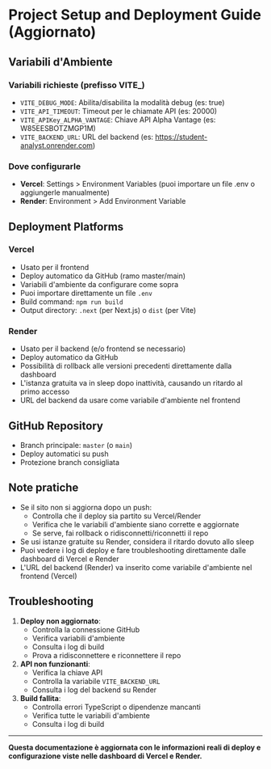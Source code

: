 # Project Setup and Deployment Guide (Aggiornato)

## Variabili d'Ambiente

### Variabili richieste (prefisso VITE\_)

- `VITE_DEBUG_MODE`: Abilita/disabilita la modalità debug (es: true)
- `VITE_API_TIMEOUT`: Timeout per le chiamate API (es: 20000)
- `VITE_APIKey_ALPHA_VANTAGE`: Chiave API Alpha Vantage (es: W85EESBOTZMGP1M)
- `VITE_BACKEND_URL`: URL del backend (es: https://student-analyst.onrender.com)

### Dove configurarle

- **Vercel**: Settings > Environment Variables (puoi importare un file .env o aggiungerle manualmente)
- **Render**: Environment > Add Environment Variable

## Deployment Platforms

### Vercel

- Usato per il frontend
- Deploy automatico da GitHub (ramo master/main)
- Variabili d'ambiente da configurare come sopra
- Puoi importare direttamente un file `.env`
- Build command: `npm run build`
- Output directory: `.next` (per Next.js) o `dist` (per Vite)

### Render

- Usato per il backend (e/o frontend se necessario)
- Deploy automatico da GitHub
- Possibilità di rollback alle versioni precedenti direttamente dalla dashboard
- L'istanza gratuita va in sleep dopo inattività, causando un ritardo al primo accesso
- URL del backend da usare come variabile d'ambiente nel frontend

## GitHub Repository

- Branch principale: `master` (o `main`)
- Deploy automatici su push
- Protezione branch consigliata

## Note pratiche

- Se il sito non si aggiorna dopo un push:
  - Controlla che il deploy sia partito su Vercel/Render
  - Verifica che le variabili d'ambiente siano corrette e aggiornate
  - Se serve, fai rollback o ridisconnetti/riconnetti il repo
- Se usi istanze gratuite su Render, considera il ritardo dovuto allo sleep
- Puoi vedere i log di deploy e fare troubleshooting direttamente dalle dashboard di Vercel e Render
- L'URL del backend (Render) va inserito come variabile d'ambiente nel frontend (Vercel)

## Troubleshooting

1. **Deploy non aggiornato**:
   - Controlla la connessione GitHub
   - Verifica variabili d'ambiente
   - Consulta i log di build
   - Prova a ridisconnettere e riconnettere il repo
2. **API non funzionanti**:
   - Verifica la chiave API
   - Controlla la variabile `VITE_BACKEND_URL`
   - Consulta i log del backend su Render
3. **Build fallita**:
   - Controlla errori TypeScript o dipendenze mancanti
   - Verifica tutte le variabili d'ambiente
   - Consulta i log di build

---

**Questa documentazione è aggiornata con le informazioni reali di deploy e configurazione viste nelle dashboard di Vercel e Render.**
